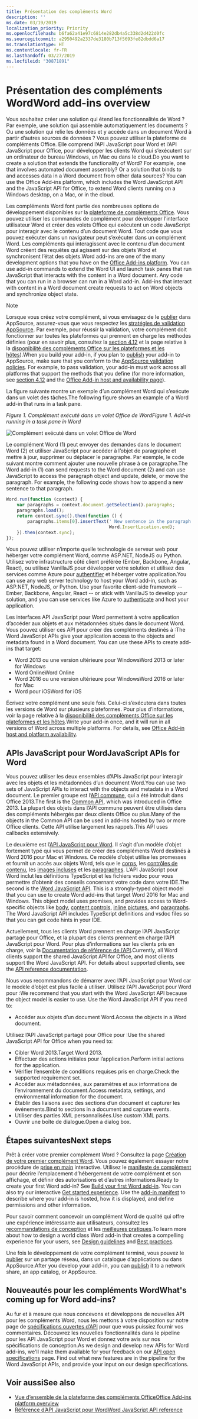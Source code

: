 ```yaml
---
title: Présentation des compléments Word
description: ''
ms.date: 03/19/2019
localization_priority: Priority
ms.openlocfilehash: b6fa62a41e97c6814e282db4a5c338d2d422d0fc
ms.sourcegitcommit: a2950492a2337de3180b713f5693fe82dbdd6a17
ms.translationtype: HT
ms.contentlocale: fr-FR
ms.lasthandoff: 03/27/2019
ms.locfileid: "30871891"
---
```

# <a name="word-add-ins-overview"></a><span data-ttu-id="c1ac7-102">Présentation des compléments Word</span><span class="sxs-lookup"><span data-stu-id="c1ac7-102">Word add-ins overview</span></span>

<span data-ttu-id="c1ac7-p101">Vous souhaitez créer une solution qui étend les fonctionnalités de Word ? Par exemple, une solution qui assemble automatiquement les documents ? Ou une solution qui relie les données et y accède dans un document Word à partir d’autres sources de données ? Vous pouvez utiliser la plateforme de compléments Office. Elle comprend l’API JavaScript pour Word et l’API JavaScript pour Office, pour développer les clients Word qui s’exécutent sur un ordinateur de bureau Windows, un Mac ou dans le cloud.</span><span class="sxs-lookup"><span data-stu-id="c1ac7-p101">Do you want to create a solution that extends the functionality of Word? For example, one that involves automated document assembly? Or a solution that binds to and accesses data in a Word document from other data sources? You can use the Office Add-ins platform, which includes the Word JavaScript API and the JavaScript API for Office, to extend Word clients running on a Windows desktop, on a Mac, or in the cloud.</span></span>

<span data-ttu-id="c1ac7-p102">Les compléments Word font partie des nombreuses options de développement disponibles sur la [plateforme de compléments Office](../overview/office-add-ins.md). Vous pouvez utiliser les commandes de complément pour développer l’interface utilisateur Word et créer des volets Office qui exécutent un code JavaScript pour interagir avec le contenu d’un document Word. Tout code que vous pouvez exécuter dans un navigateur peut s’exécuter dans un complément Word. Les compléments qui interagissent avec le contenu d’un document Word créent des requêtes qui agissent sur des objets Word et synchronisent l’état des objets.</span><span class="sxs-lookup"><span data-stu-id="c1ac7-p102">Word add-ins are one of the many development options that you have on the [Office Add-ins platform](../overview/office-add-ins.md). You can use add-in commands to extend the Word UI and launch task panes that run JavaScript that interacts with the content in a Word document. Any code that you can run in a browser can run in a Word add-in. Add-ins that interact with content in a Word document create requests to act on Word objects and synchronize object state.</span></span> 

> [!NOTE]
> <span data-ttu-id="c1ac7-p103">Lorsque vous créez votre complément, si vous envisagez de le [publier](../publish/publish.md) dans AppSource, assurez-vous que vous respectez les [stratégies de validation AppSource](/office/dev/store/validation-policies). Par exemple, pour réussir la validation, votre complément doit fonctionner sur toutes les plateformes qui prennent en charge les méthodes définies (pour en savoir plus, consultez la [section 4.12](/office/dev/store/validation-policies#4-apps-and-add-ins-behave-predictably) et la page relative à la [disponibilité des compléments Office sur les plateformes et les hôtes](../overview/office-add-in-availability.md)).</span><span class="sxs-lookup"><span data-stu-id="c1ac7-p103">When you build your add-in, if you plan to [publish](../publish/publish.md) your add-in to AppSource, make sure that you conform to the [AppSource validation policies](/office/dev/store/validation-policies). For example, to pass validation, your add-in must work across all platforms that support the methods that you define (for more information, see [section 4.12](/office/dev/store/validation-policies#4-apps-and-add-ins-behave-predictably) and the [Office Add-in host and availability page](../overview/office-add-in-availability.md)).</span></span>

<span data-ttu-id="c1ac7-113">La figure suivante montre un exemple d’un complément Word qui s’exécute dans un volet des tâches.</span><span class="sxs-lookup"><span data-stu-id="c1ac7-113">The following figure shows an example of a Word add-in that runs in a task pane.</span></span>

<span data-ttu-id="c1ac7-114">*Figure 1. Complément exécuté dans un volet Office de Word*</span><span class="sxs-lookup"><span data-stu-id="c1ac7-114">*Figure 1. Add-in running in a task pane in Word*</span></span>

![Complément exécuté dans un volet Office de Word](../images/word-add-in-show-host-client.png)

<span data-ttu-id="c1ac7-p104">Le complément Word (1) peut envoyer des demandes dans le document Word (2) et utiliser JavaScript pour accéder à l’objet de paragraphe et mettre à jour, supprimer ou déplacer le paragraphe. Par exemple, le code suivant montre comment ajouter une nouvelle phrase à ce paragraphe.</span><span class="sxs-lookup"><span data-stu-id="c1ac7-p104">The Word add-in (1) can send requests to the Word document (2) and can use JavaScript to access the paragraph object and update, delete, or move the paragraph. For example, the following code shows how to append a new sentence to that paragraph.</span></span>

```js
Word.run(function (context) {
    var paragraphs = context.document.getSelection().paragraphs;
    paragraphs.load();
    return context.sync().then(function () {
        paragraphs.items[0].insertText(' New sentence in the paragraph.',
                                       Word.InsertLocation.end);
    }).then(context.sync);
});

```

<span data-ttu-id="c1ac7-p105">Vous pouvez utiliser n’importe quelle technologie de serveur web pour héberger votre complément Word, comme ASP.NET, NodeJS ou Python. Utilisez votre infrastructure côté client préférée (Ember, Backbone, Angular, React), ou utilisez VanillaJS pour développer votre solution et utilisez des services comme Azure pour [authentifier](../develop/use-the-oauth-authorization-framework-in-an-office-add-in.md) et héberger votre application.</span><span class="sxs-lookup"><span data-stu-id="c1ac7-p105">You can use any web server technology to host your Word add-in, such as ASP.NET, NodeJS, or Python. Use your favorite client-side framework -- Ember, Backbone, Angular, React -- or stick with VanillaJS to develop your solution, and you can use services like Azure to [authenticate](../develop/use-the-oauth-authorization-framework-in-an-office-add-in.md) and host your application.</span></span>

<span data-ttu-id="c1ac7-p106">Les interfaces API JavaScript pour Word permettent à votre application d’accéder aux objets et aux métadonnées situés dans le document Word. Vous pouvez utiliser ces API pour créer des compléments destinés à :</span><span class="sxs-lookup"><span data-stu-id="c1ac7-p106">The Word JavaScript APIs give your application access to the objects and metadata found in a Word document. You can use these APIs to create add-ins that target:</span></span>

* <span data-ttu-id="c1ac7-122">Word 2013 ou une version ultérieure pour Windows</span><span class="sxs-lookup"><span data-stu-id="c1ac7-122">Word 2013 or later for Windows</span></span>
* <span data-ttu-id="c1ac7-123">Word Online</span><span class="sxs-lookup"><span data-stu-id="c1ac7-123">Word Online</span></span>
* <span data-ttu-id="c1ac7-124">Word 2016 ou une version ultérieure pour Windows</span><span class="sxs-lookup"><span data-stu-id="c1ac7-124">Word 2016 or later for Mac</span></span>
* <span data-ttu-id="c1ac7-125">Word pour iOS</span><span class="sxs-lookup"><span data-stu-id="c1ac7-125">Word for iOS</span></span>

<span data-ttu-id="c1ac7-p107">Écrivez votre complément une seule fois. Celui-ci s’exécutera dans toutes les versions de Word sur plusieurs plateformes. Pour plus d’informations, voir la page relative à la [disponibilité des compléments Office sur les plateformes et les hôtes](../overview/office-add-in-availability.md).</span><span class="sxs-lookup"><span data-stu-id="c1ac7-p107">Write your add-in once, and it will run in all versions of Word across multiple platforms. For details, see [Office Add-in host and platform availability](../overview/office-add-in-availability.md).</span></span>

## <a name="javascript-apis-for-word"></a><span data-ttu-id="c1ac7-128">APIs JavaScript pour Word</span><span class="sxs-lookup"><span data-stu-id="c1ac7-128">JavaScript APIs for Word</span></span>

<span data-ttu-id="c1ac7-129">Vous pouvez utiliser les deux ensembles d’APIs JavaScript pour interagir avec les objets et les métadonnées d’un document Word.</span><span class="sxs-lookup"><span data-stu-id="c1ac7-129">You can use two sets of JavaScript APIs to interact with the objects and metadata in a Word document.</span></span> <span data-ttu-id="c1ac7-130">Le premier groupe est l’[API commune](../reference/javascript-api-for-office.md), qui a été introduit dans Office 2013.</span><span class="sxs-lookup"><span data-stu-id="c1ac7-130">The first is the [Common API](../reference/javascript-api-for-office.md), which was introduced in Office 2013.</span></span> <span data-ttu-id="c1ac7-131">La plupart des objets dans l’API commune peuvent être utilisés dans des compléments hébergés par deux clients Office ou plus.</span><span class="sxs-lookup"><span data-stu-id="c1ac7-131">Many of the objects in the Common API can be used in add-ins hosted by two or more Office clients.</span></span> <span data-ttu-id="c1ac7-132">Cette API utilise largement les rappels.</span><span class="sxs-lookup"><span data-stu-id="c1ac7-132">This API uses callbacks extensively.</span></span>

<span data-ttu-id="c1ac7-p109">Le deuxième est l’[API JavaScript pour Word](../reference/overview/word-add-ins-reference-overview.md). Il s’agit d’un modèle d’objet fortement typé qui vous permet de créer des compléments Word destinés à Word 2016 pour Mac et Windows. Ce modèle d’objet utilise les promesses et fournit un accès aux objets Word, tels que le [corps](/javascript/api/word/word.body), les [contrôles de contenu](/javascript/api/word/word.contentcontrol), les [images incluses](/javascript/api/word/word.inlinepicture) et les [paragraphes](/javascript/api/word/word.paragraph). L’API JavaScript pour Word inclut les définitions TypeScript et les fichiers vsdoc pour vous permettre d’obtenir des conseils concernant votre code dans votre IDE.</span><span class="sxs-lookup"><span data-stu-id="c1ac7-p109">The second is the [Word JavaScript API](../reference/overview/word-add-ins-reference-overview.md). This is a strongly-typed object model that you can use to create Word add-ins that target Word 2016 for Mac and Windows. This object model uses promises, and provides access to Word-specific objects like [body](/javascript/api/word/word.body), [content controls](/javascript/api/word/word.contentcontrol), [inline pictures](/javascript/api/word/word.inlinepicture), and [paragraphs](/javascript/api/word/word.paragraph). The Word JavaScript API includes TypeScript definitions and vsdoc files so that you can get code hints in your IDE.</span></span>

<span data-ttu-id="c1ac7-p110">Actuellement, tous les clients Word prennent en charge l’API JavaScript partagé pour Office, et la plupart des clients prennent en charge l’API JavaScript pour Word. Pour plus d’informations sur les clients pris en charge, voir la [Documentation de référence de l’API](/office/dev/add-ins/reference/javascript-api-for-office?product=word).</span><span class="sxs-lookup"><span data-stu-id="c1ac7-p110">Currently, all Word clients support the shared JavaScript API for Office, and most clients support the Word JavaScript API. For details about supported clients, see the [API reference documentation](/office/dev/add-ins/reference/javascript-api-for-office?product=word).</span></span>

<span data-ttu-id="c1ac7-p111">Nous vous recommandons de démarrer avec l’API JavaScript pour Word car le modèle d’objet est plus facile à utiliser. Utilisez l’API JavaScript pour Word pour :</span><span class="sxs-lookup"><span data-stu-id="c1ac7-p111">We recommend that you start with the Word JavaScript API because the object model is easier to use. Use the Word JavaScript API if you need to:</span></span>

* <span data-ttu-id="c1ac7-141">Accéder aux objets d’un document Word.</span><span class="sxs-lookup"><span data-stu-id="c1ac7-141">Access the objects in a Word document.</span></span>

<span data-ttu-id="c1ac7-142">Utilisez l’API JavaScript partagé pour Office pour :</span><span class="sxs-lookup"><span data-stu-id="c1ac7-142">Use the shared JavaScript API for Office when you need to:</span></span>

* <span data-ttu-id="c1ac7-143">Cibler Word 2013.</span><span class="sxs-lookup"><span data-stu-id="c1ac7-143">Target Word 2013.</span></span>
* <span data-ttu-id="c1ac7-144">Effectuer des actions initiales pour l’application.</span><span class="sxs-lookup"><span data-stu-id="c1ac7-144">Perform initial actions for the application.</span></span>
* <span data-ttu-id="c1ac7-145">Vérifier l’ensemble de conditions requises pris en charge.</span><span class="sxs-lookup"><span data-stu-id="c1ac7-145">Check the supported requirement set.</span></span>
* <span data-ttu-id="c1ac7-146">Accéder aux métadonnées, aux paramètres et aux informations de l’environnement du document.</span><span class="sxs-lookup"><span data-stu-id="c1ac7-146">Access metadata, settings, and environmental information for the document.</span></span>
* <span data-ttu-id="c1ac7-147">Établir des liaisons avec des sections d’un document et capturer les événements.</span><span class="sxs-lookup"><span data-stu-id="c1ac7-147">Bind to sections in a document and capture events.</span></span>
* <span data-ttu-id="c1ac7-148">Utiliser des parties XML personnalisées.</span><span class="sxs-lookup"><span data-stu-id="c1ac7-148">Use custom XML parts.</span></span>
* <span data-ttu-id="c1ac7-149">Ouvrir une boîte de dialogue.</span><span class="sxs-lookup"><span data-stu-id="c1ac7-149">Open a dialog box.</span></span>

## <a name="next-steps"></a><span data-ttu-id="c1ac7-150">Étapes suivantes</span><span class="sxs-lookup"><span data-stu-id="c1ac7-150">Next steps</span></span>

<span data-ttu-id="c1ac7-p112">Prêt à créer votre premier complément Word ? Consultez la page [Création de votre premier complément Word](word-add-ins.md). Vous pouvez également essayer notre procédure de [prise en main](/office/dev/add-ins/?product=Word) interactive. Utilisez le [manifeste de complément](../develop/add-in-manifests.md) pour décrire l’emplacement d’hébergement de votre complément et son affichage, et définir des autorisations et d’autres informations.</span><span class="sxs-lookup"><span data-stu-id="c1ac7-p112">Ready to create your first Word add-in? See [Build your first Word add-in](word-add-ins.md). You can also try our interactive [Get started experience](/office/dev/add-ins/?product=Word). Use the [add-in manifest](../develop/add-in-manifests.md) to describe where your add-in is hosted, how it is displayed, and define permissions and other information.</span></span>

<span data-ttu-id="c1ac7-155">Pour savoir comment concevoir un complément Word de qualité qui offre une expérience intéressante aux utilisateurs, consultez les [recommandations de conception](../design/add-in-design.md) et les [meilleures pratiques](../concepts/add-in-development-best-practices.md).</span><span class="sxs-lookup"><span data-stu-id="c1ac7-155">To learn more about how to design a world class Word add-in that creates a compelling experience for your users, see [Design guidelines](../design/add-in-design.md) and [Best practices](../concepts/add-in-development-best-practices.md).</span></span>

<span data-ttu-id="c1ac7-156">Une fois le développement de votre complément terminé, vous pouvez le [publier](../publish/publish.md) sur un partage réseau, dans un catalogue d’applications ou dans AppSource.</span><span class="sxs-lookup"><span data-stu-id="c1ac7-156">After you develop your add-in, you can [publish](../publish/publish.md) it to a network share, an app catalog, or AppSource.</span></span>

## <a name="whats-coming-up-for-word-add-ins"></a><span data-ttu-id="c1ac7-157">Nouveautés pour les compléments Word</span><span class="sxs-lookup"><span data-stu-id="c1ac7-157">What's coming up for Word add-ins?</span></span>

<span data-ttu-id="c1ac7-p113">Au fur et à mesure que nous concevons et développons de nouvelles API pour les compléments Word, nous les mettons à votre disposition sur notre page de [spécifications ouvertes d’API](/office/dev/add-ins/reference/openspec) pour que vous puissiez fournir vos commentaires. Découvrez les nouvelles fonctionnalités dans le pipeline pour les API JavaScript pour Word et donnez votre avis sur nos spécifications de conception.</span><span class="sxs-lookup"><span data-stu-id="c1ac7-p113">As we design and develop new APIs for Word add-ins, we'll make them available for your feedback on our [API open specifications](/office/dev/add-ins/reference/openspec) page. Find out what new features are in the pipeline for the Word JavaScript APIs, and provide your input on our design specifications.</span></span>

## <a name="see-also"></a><span data-ttu-id="c1ac7-160">Voir aussi</span><span class="sxs-lookup"><span data-stu-id="c1ac7-160">See also</span></span>

* [<span data-ttu-id="c1ac7-161">Vue d’ensemble de la plateforme des compléments Office</span><span class="sxs-lookup"><span data-stu-id="c1ac7-161">Office Add-ins platform overview</span></span>](../overview/office-add-ins.md)
* [<span data-ttu-id="c1ac7-162">Référence d’API JavaScript pour Word</span><span class="sxs-lookup"><span data-stu-id="c1ac7-162">Word JavaScript API reference</span></span>](/office/dev/add-ins/reference/overview/word-add-ins-reference-overview)
